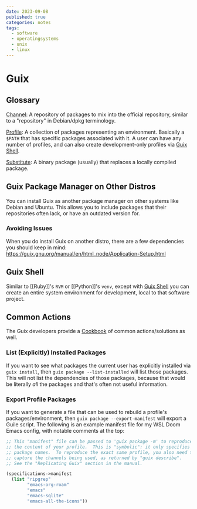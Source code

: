 ```yaml
---
date: 2023-09-08
published: true
categories: notes
tags:
  - software
  - operatingsystems
  - unix
  - linux
---
```



Guix
====

Glossary
--------
[Channel](https://guix.gnu.org/manual/en/html_node/Channels.html): A repository of packages to mix into the official repository, similar to a "repository" in Debian/dpkg terminology.

[Profile](https://guix.gnu.org/cookbook/en/html_node/Guix-Profiles-in-Practice.html): A collection of packages representing an environment. Basically a `$PATH` that has specific packages associated with it. A user can have any number of profiles, and can also create development-only profiles via [Guix Shell](#guix-shell).

[Substitute](https://guix.gnu.org/manual/en/html_node/Substitutes.html): A binary package (usually) that replaces a locally compiled package.

Guix Package Manager on Other Distros
-------------------------------------
You can install Guix as another package manager on other systems like Debian and Ubuntu. This allows you to include packages that their repositories often lack, or have an outdated version for.

### Avoiding Issues
When you do install Guix on another distro, there are a few dependencies you should keep in mind: https://guix.gnu.org/manual/en/html_node/Application-Setup.html


Guix Shell
----------
Similar to [[Ruby]]'s `RVM` or [[Python]]'s `venv`, except with [Guix Shell] you can create an entire system environment for development, local to that software project.

[Guix Shell]: https://guix.gnu.org/manual/en/html_node/Invoking-guix-shell.html

Common Actions
--------------
The Guix developers provide a [Cookbook] of common actions/solutions as well.

[Cookbook]: https://guix.gnu.org/cookbook/en/html_node/


### List (Explicitly) Installed Packages

If you want to see what packages the current user has explicitly installed via `guix install`, then `guix package --list-installed` will list those packages. This will not list the dependencies of those packages, because that would be literally *all* the packages and that's often not useful information.


### Export Profile Packages

If you want to generate a file that can be used to rebuild a profile's packages/environment, then `guix package --export-manifest` will export a Guile script. The following is an example manifest file for my WSL Doom Emacs config, with notable comments at the top:

```lisp
;; This "manifest" file can be passed to 'guix package -m' to reproduce
;; the content of your profile.  This is "symbolic": it only specifies
;; package names.  To reproduce the exact same profile, you also need to
;; capture the channels being used, as returned by "guix describe".
;; See the "Replicating Guix" section in the manual.

(specifications->manifest
  (list "ripgrep"
        "emacs-org-roam"
        "emacs"
        "emacs-sqlite"
        "emacs-all-the-icons"))
```
